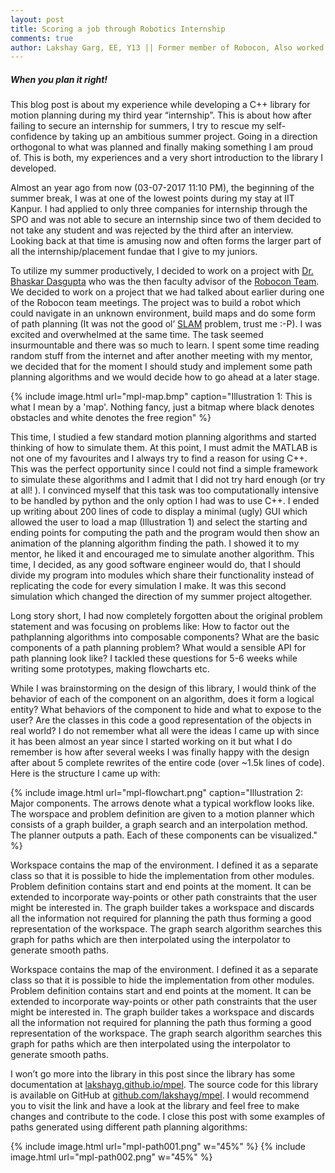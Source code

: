 ```yaml
---
layout: post
title: Scoring a job through Robotics Internship
comments: true
author: Lakshay Garg, EE, Y13 || Former member of Robocon, Also worked on IGVC.
---
```

##### When you plan it right!

This blog post is about my experience while developing a C++ library for motion
planning during my third year “internship”. This is about how after failing to
secure an internship for summers, I try to rescue my self-confidence by taking up
an ambitious summer project. Going in a direction orthogonal to what was
planned and finally making something I am proud of. This is both, my
experiences and a very short introduction to the library I developed.

Almost an year ago from now (03-07-2017 11:10 PM), the beginning of the
summer break, I was at one of the lowest points during my stay at IIT Kanpur. I
had applied to only three companies for internship through the SPO and was not
able to secure an internship since two of them decided to not take any student
and was rejected by the third after an interview. Looking back at that time is
amusing now and often forms the larger part of all the internship/placement
fundae that I give to my juniors.

To utilize my summer productively, I decided to work on a project with
[Dr. Bhaskar Dasgupta](http://home.iitk.ac.in/~dasgupta/) who was the then faculty advisor of the [Robocon Team](http://students.iitk.ac.in/robocon/). We
decided to work on a project that we had talked about earlier during one of the
Robocon team meetings. The project was to build a robot which could navigate in
an unknown environment, build maps and do some form of path planning (It was not the good ol’ [SLAM](https://en.wikipedia.org/wiki/Simultaneous_localization_and_mapping) problem, trust me :-P). I was excited and overwhelmed at the same time. The task seemed insurmountable and there was so much to learn.
I spent some time reading random stuff from the internet and after another
meeting with my mentor, we decided that for the moment I should study and
implement some path planning algorithms and we would decide how to go ahead
at a later stage.

{% include image.html url="mpl-map.bmp" caption="Illustration 1: This is what I mean by a 'map'.
Nothing fancy, just a bitmap where black denotes
obstacles and white denotes the free region" %}

This time, I studied a few standard
motion planning algorithms and started
thinking of how to simulate them. At
this point, I must admit the MATLAB is
not one of my favourites and I always
try to find a reason for using C++. This
was the perfect opportunity since I
could not find a simple framework to
simulate these algorithms and I admit
that I did not try hard enough (or try at
all! ). I convinced myself that this task
was too computationally intensive to be
handled by python and the only option I had was to use C++. I ended up writing about 200 lines of code to display a minimal (ugly) GUI which allowed the user to
load a map (Illustration 1) and select the starting and ending points for
computing the path and the program would then show an animation of the
planning algorithm finding the path. I showed it to my mentor, he liked it and
encouraged me to simulate another algorithm. This time, I decided, as any good
software engineer would do, that I should divide my program into modules which
share their functionality instead of replicating the code for every simulation I
make. It was this second simulation which changed the direction of my summer
project altogether.

Long story short, I had now completely forgotten about the original problem
statement and was focusing on problems like: How to factor out the pathplanning
algorithms into composable components? What are the basic
components of a path planning problem? What would a sensible API for path
planning look like? I tackled these questions for 5-6 weeks while writing some
prototypes, making flowcharts etc.

While I was brainstorming on the design of this library, I would think of the
behavior of each of the component on an algorithm, does it form a logical entity?
What behaviors of the component to hide and what to expose to the user? Are
the classes in this code a good representation of the objects in real world? I do
not remember what all were the ideas I came up with since it has been almost an
year since I started working on it but what I do remember is how after several
weeks I was finally happy with the design after about 5 complete rewrites of the
entire code (over ~1.5k lines of code). Here is the structure I came up with:

{% include image.html url="mpl-flowchart.png" caption="Illustration 2: Major components. The arrows denote what a typical workflow looks like. The worspace
and problem definition are given to a motion planner which consists of a graph builder, a graph search
and an interpolation method. The planner outputs a path. Each of these components can be visualized." %}

Workspace contains the map of the environment. I defined it as a separate class
so that it is possible to hide the implementation from other modules. Problem
definition contains start and end points at the moment. It can be extended to
incorporate way-points or other path constraints that the user might be interested
in. The graph builder takes a workspace and discards all the information not
required for planning the path thus forming a good representation of the
workspace. The graph search algorithm searches this graph for paths which are
then interpolated using the interpolator to generate smooth paths.

Workspace contains the map of the environment. I defined it as a separate class
so that it is possible to hide the implementation from other modules. Problem
definition contains start and end points at the moment. It can be extended to
incorporate way-points or other path constraints that the user might be interested
in. The graph builder takes a workspace and discards all the information not
required for planning the path thus forming a good representation of the
workspace. The graph search algorithm searches this graph for paths which are
then interpolated using the interpolator to generate smooth paths.

I won’t go more into the library in this post since the library has some
documentation at [lakshayg.github.io/mpel](http://lakshayg.github.io/mpel/). The source code for this library is
available on GitHub at [github.com/lakshayg/mpel](https://github.com/lakshayg/mpel). I would recommend you to
visit the link and have a look at the library and feel free to make changes and
contribute to the code. I close this post with some examples of paths generated
using different path planning algorithms:

{% include image.html url="mpl-path001.png" w="45%" %}
{% include image.html url="mpl-path002.png" w="45%" %}
